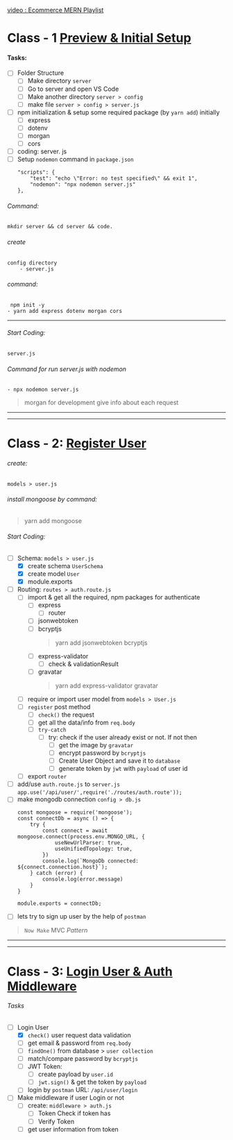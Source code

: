 [video : Ecommerce MERN Playlist](https://www.youtube.com/watch?v=eGK91NZbTgo&list=PLFcwiScIb5d9aGKb-_F8nBfjGs9WQzWxV)

# Class - 1 [Preview & Initial Setup](https://www.youtube.com/watch?v=eGK91NZbTgo&list=PLFcwiScIb5d9aGKb-_F8nBfjGs9WQzWxV)

#### Tasks:
- [ ] Folder Structure
	- [ ] Make directory `server` 
	- [ ] Go to server and open VS Code
	- [ ] Make another directory `server > config` 
	- [ ] make file `server > config > server.js`
- [ ] npm initialization & setup some required package (by `yarn add`) initially
	- [ ] express
	- [ ] dotenv
	- [ ] morgan
	- [ ] cors
- [ ] coding: server. js
- [ ] Setup `nodemon` command in `package.json`
	```
	"scripts": {
		"test": "echo \"Error: no test specified\" && exit 1",
		"nodemon": "npx nodemon server.js"
	},
	```

###### Command:
`mkdir server && cd server && code. `

###### create
	config directory
		- server.js

###### command:
```
 npm init -y
- yarn add express dotenv morgan cors
```
----
###### Start Coding:
	server.js
###### Command for run server.js with nodemon
```
- npx nodemon server.js
```
> morgan for development give info about each request
---
---
# Class - 2: [Register User](https://www.youtube.com/watch?v=gkyLFG3nFy8&list=PLFcwiScIb5d9aGKb-_F8nBfjGs9WQzWxV&index=2)

###### create:
	models > user.js
###### install mongoose by command:
> yarn add mongoose
###### Start Coding: 
- [ ] Schema:  `models > user.js`	
	- [X] create schema `UserSchema`
	- [X] create model `User`
	- [X] module.exports
- [ ] Routing: `routes > auth.route.js`
	- [ ] import & get all the required, npm packages for authenticate
		- [ ] express
			- [ ] router
		- [ ] jsonwebtoken
		- [ ] bcryptjs 
			> yarn add jsonwebtoken bcryptjs
		- [ ] express-validator
			- [ ] check & validationResult
		- [ ] gravatar
			> yarn add express-validator gravatar
	- [ ] require or import user model from `models > User.js`
	- [ ] `register` post method
		- [ ] `check()` the request
		- [ ] get all the data/info from `req.body`
		- [ ] `try-catch` 
			- [ ] try: check if the user already exist or not. If not then
				- [ ] get the image by `gravatar`
				- [ ] encrypt password by `bcryptjs`
				- [ ] Create User Object and save it to `database`
				- [ ] generate token by `jwt` with `payload` of user id
	- [ ] export `router`
- [ ] add/use `auth.route.js` to `server.js`
	`app.use('/api/user/',require('./routes/auth.route'));`
- [ ] make mongodb connection `config > db.js`
	```
	const mongoose = require('mongoose');
	const connectDb = async () => {
		try {
			const connect = await mongoose.connect(process.env.MONGO_URL, {
				useNewUrlParser: true,
				useUnifiedTopology: true,
			})
			console.log(`MongoDb connected: ${connect.connection.host}`);
		} catch (error) {
			console.log(error.message)
		}
	}

	module.exports = connectDb;
	```
- [ ] lets try to sign up user by the help of `postman`
> `Now Make` MVC *Pattern*
---
----
# Class - 3: [Login User & Auth Middleware](https://www.youtube.com/watch?v=F6QGbKpAadU&list=PLFcwiScIb5d9aGKb-_F8nBfjGs9WQzWxV&index=3)

###### Tasks
- [ ] Login User
	- [x] `check()` user request  data validation
	- [ ] get email & password from `req.body`
	- [ ] `findOne()` from database > `user collection`
	- [ ] match/compare password by `bcryptjs`
	- [ ] JWT Token:
		- [ ] create payload by `user.id`
		- [ ] `jwt.sign()` & get the token by `payload`
	- [ ] login by `postman` URL: `/api/user/login`
- [ ] Make middleware if user Login or not
	- [ ] create: `middleware > auth.js`
		- [ ] Token Check if token has 
		- [ ] Verify Token
	- [ ] get user information from token